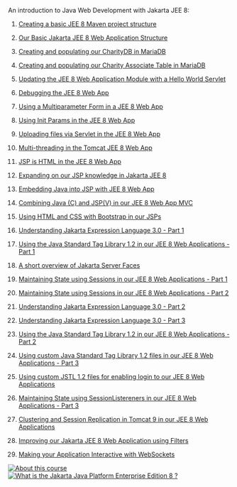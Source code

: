 An introduction to Java Web Development with Jakarta JEE 8:


1. [Creating a basic JEE 8 Maven project structure](jee8setupmaven.md)

2. [Our Basic Jakarta JEE 8 Web Application Structure](jee8setupwebarch.md)

3. [Creating and populating our CharityDB in MariaDB](jee8mariadbCharityDBsetup.md)

4. [Creating and populating our Charity Associate Table in MariaDB](jee8mariadbAssociateDBsetup.md)

5. [Updating the JEE 8 Web Application Module with a Hello World Servlet](jee8helloworldservlet.md)

6. [Debugging the JEE 8 Web App](jee8debug.md)

7. [Using a Multiparameter Form in a JEE 8 Web App](jee8checkboxes.md)

8. [Using Init Params in the JEE 8 Web App](jee8initparams.md)

9. [Uploading files via Servlet in the JEE 8 Web App](jee8fileupload.md)

10. [Multi-threading in the Tomcat JEE 8 Web App](jee8multithreading.md)

11. [JSP is HTML in the JEE 8 Web App](jee8jspishtml.md)

12. [Expanding on our JSP knowledge in Jakarta JEE 8](jee8jspintro.md)

13. [Embedding Java into JSP with JEE 8 Web App](jee8embeddedjava.md)

14. [Combining Java (C) and JSP(V) in our JEE 8 Web App MVC ](jee8jsjavacombo.md)

15. [Using HTML and CSS with Bootstrap in our JSPs  ](jee8htmlcssbootstrap.md)

16. [Understanding Jakarta Expression Language 3.0 - Part 1](jee8expressionlanguage1.md)

17. [Using the Java Standard Tag Library 1.2 in our JEE 8 Web Applications - Part 1](jee8jstl12.md)

18. [A short overview of Jakarta Server Faces](jee8jsf12.md)

19. [Maintaining State using Sessions in our JEE 8 Web Applications - Part 1](jee8sessionspart1.md)

20. [Maintaining State using Sessions in our JEE 8 Web Applications - Part 2](jee8sessionspart2.md)

21. [Understanding Jakarta Expression Language 3.0 - Part 2](jee8expressionlanguage2.md)

22. [Understanding Jakarta Expression Language 3.0 - Part 3](jee8expressionlanguage3.md)

23. [Using the Java Standard Tag Library 1.2 in our JEE 8 Web Applications - Part 2](jee8jstl12b.md)

24. [Using custom Java Standard Tag Library 1.2 files in our JEE 8 Web Applications - Part 3](jee8jstl12c.md)

25. [Using custom JSTL 1.2 files for enabling login to our JEE 8 Web Applications](jee8JSTLLogin.md)

26. [Maintaining State using SessionListereners in our JEE 8 Web Applications - Part 3](jee8sessionspart3.md)

27. [Clustering and Session Replication in Tomcat 9 in our JEE 8 Web Applications](jee8clustering.md)

28. [Improving our Jakarta JEE 8 Web Application using Filters](jee8filters.md)

29. [Making your Application Interactive with WebSockets](jee8websockets.md)



[![About this course](https://img.youtube.com/vi/a1qQLtJ6CIc/0.jpg)](https://youtu.be/a1qQLtJ6CIc)
[![What is the Jakarta Java Platform Enterprise Edition 8 ?](https://img.youtube.com/vi/Qrc6fWsvRAs/0.jpg)](https://youtu.be/Qrc6fWsvRAs)



		
